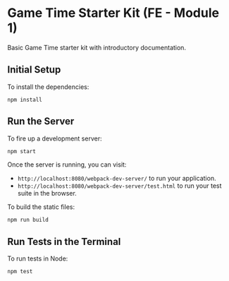 # Game Time Starter Kit (FE - Module 1)

Basic Game Time starter kit with introductory documentation.

## Initial Setup

To install the dependencies:

```shell
npm install
```

## Run the Server

To fire up a development server:

```shell
npm start
```

Once the server is running, you can visit:

* `http://localhost:8080/webpack-dev-server/` to run your application.
* `http://localhost:8080/webpack-dev-server/test.html` to run your test suite in the browser.

To build the static files:

```js
npm run build
```

## Run Tests in the Terminal

To run tests in Node:

```js
npm test
```

